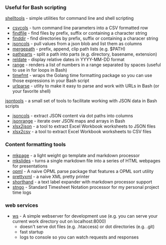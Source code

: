 
### Useful for Bash scripting

[shelltools](https://rsdoiel.github.io/shelltools/) - simple utilities for command line and shell scripting

+ [csvcols](https://rsdoiel.github.io/shelltools/csvcols.html) - turn command line parameters into a CSV formatted row
+ [findfile](https://rsdoiel.github.io/shelltools/findfile.html) - find files by prefix, suffix or containing a character string
+ [finddir](https://rsdoiel.github.io/shelltools/finddir.html) - find directories by prefix, suffix or containing a characer string
+ [jsoncols](https://rsdoiel.github.io/shelltools/jsoncols.html) - pull values from a json blob and list them as columns
+ [mergepath](https://rsdoiel.github.io/shelltools/mergepath.html) - prefix, append, clip path lists (e.g. $PATH)
+ [pathparts](https://rsdoiel.github.io/shelltools/pathparts.html) - split a path into parts (e.g. directory, basename, extension)
+ [reldate](https://rsdoiel.github.io/shelltools/reldate.html) - display relative dates in YYYY-MM-DD format
+ [range](https://rsdoiel.github.io/shelltools/range.html) - renders a list of numbers in a range separated by spaces (useful to use in for loops in Bash)
+ [timefmt](https://rsdoiel.github.io/shelltools/timefmt.html) - wraps the Golang time formatting package so you can use those expressions in your Bash script
+ [urlparse](https://rsdoiel.github.io/shelltools/urlparse.html) - utlity to make it easy to parse and work with URLs in Bash (or your favorite shell)

[jsontools](https://rsdoiel.github.io/jsontools/) - a small set of tools to facilitate working with JSON data in Bash scripts

+ [jsoncols](https://rsdoiel.github.io/jsontools/jsoncols.html) - extract JSON content via dot paths into columns
+ [jsonrange](https://rsdoiel.github.io/jsontools/jsonrange.html) - iterate over JSON maps and arrays in Bash
+ [xlsx2json](https://rsdoiel.github.io/jsontools/xlsx2json.html) - a tool to extract Excel Workbook worksheets to JSON files
+ [xlsx2csv](https://rsdoiel.github.io/jsontools/xlsx2csv.html) - a tool to extract Excel Workbook worksheets to CSV files


### Content formatting tools

+ [mkpage](https://rsdoiel.github.io/mkpage) - a light weight go template and markdown processor
+ [mkslides](https://rsdoiel.github.io/mkslides) - turns a single markdown file into a series of HTML webpages for presentations
+ [opml](https://rsdoiel.github.io/opml) - A naive OPML parse package that features a OPML sort utility
+ [prettyxml](https://rsdoiel.github.io/prettyxml) - a naive XML pretty printer
+ [shorthand](https://rsdoiel.github.io/shorthand) - a text label expander with markdown processor support
+ [stngo](https://rsdoiel.github.io/stngo) - Standard Timesheet Notation processor for my personal project time logs

### web services

+ [ws](https://rsdoiel.github.io/ws) - A simple webserver for development use (e.g. you can serve your current work directory out on localhost:8000)
    + doesn't serve dot files (e.g. .htaccess) or dot directories (e.g. .git)
    + fast startup
    + logs to console so you can watch requests and responses

